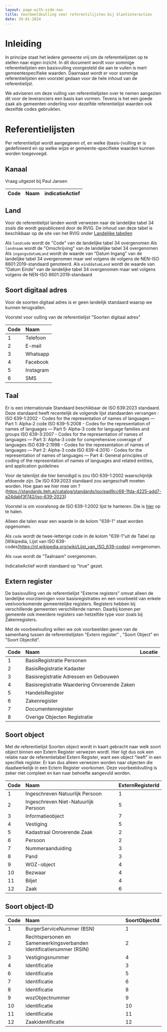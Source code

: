 ```yaml
---
layout: page-with-side-nav
title: Voorbeeldvulling voor referentilijsten bij klantinteracties
date: 29-01-2024
---
```


# Inleiding

In principe staat het iedere gemeente vrij om de referentielijsten op te stellen naar eigen inzicht. 
In dit document wordt voor sommige referentielijsten een basisvulling voorgesteld die aan te vullen is mert gemeentespecifieke waarden. 
Daarnaast wordt er voor sommige referentielijsten een voorstel gedaan voor de hele inhoud van de referentielijst. 

We adviseren om deze vulling van referentielijsten over te nemen aangezien dit voor de leveranciers een basis kan vormen. 
Tevens is het een goede zaak als gemeenten onderling voor dezelfde referentielijst waarden ook dezelfde codes gebruikten.

# Referentielijsten

Per referentielijst wordt aangegeven of, en welke (basis-)vulling er is gedefinieerd en op welke wijze er gemeente-specifieke waarden kunnen worden toegevoegd. 

## Kanaal

Vraag uitgezet bij Paul Jansen 


| Code | Naam | indicatieActief |
| :----------- | :----------- | :----------- |

## Land

Voor de referentielijst landen wordt verwezen naar de landelijke tabel 34 zoals die wordt gepubliceerd door de RVIG. 
De inhoud van deze tabel is beschikbaar op de site van het RVIG onder [Landelijke tabellen](https://publicaties.rvig.nl/Landelijke_tabellen/) 

Als `landcode` wordt de "Code" van de landelijke tabel 34 overgenomen
Als `landnaam` wordt de "Omschrijving" van de landelijke tabel 34 overgenomen 
Als `ingangsdatumLand` wordt de waarde van "Datum Ingang" van de landelijke tabel 34 overgenomen maar wel volgens de volgens de NEN-ISO 8601:2019-standaard genoteerd.
Als `einddatumLand` wordt de waarde van "Datum Einde" van de landelijke tabel 34 overgenomen maar wel volgens volgens de NEN-ISO 8601:2019-standaard

## Soort digitaal adres

Voor de soorten digitaal adres is er geen landelijk standaard waarop we kunnen terugvallen. 

Voorstel voor vulling van de referentielijst "Soorten digitaal adres" 

| Code | Naam | 
| :----------- | :----------- |
| 1  | Telefoon | 
| 2  | E-mail |
| 3  | Whatsapp |
| 4  | Facebook | 
| 5  | Instagram | 
| 6  | SMS | 


## Taal

Er is een internationale Standaard beschikbaar de ISO 639:2023 standaard. Deze standaard heeft recentelijk de volgende lijst standaarden vervangen : 
ISO 639-1:2002 - Codes for the representation of names of languages — Part 1: Alpha-2 code
ISO 639-5:2008 - Codes for the representation of names of languages — Part 5: Alpha-3 code for language families and groups
ISO 639-3:2007 - Codes for the representation of names of languages — Part 3: Alpha-3 code for comprehensive coverage of languages
ISO 639-2:1998 - Codes for the representation of names of languages — Part 2: Alpha-3 code
ISO 639-4:2010 - Codes for the representation of names of languages — Part 4: General principles of coding of the representation of names of languages and related entities, and application guidelines

Voor de talenlijst die hier benodigd is zou ISO 639-1:2002 waarschijnlijk afdoende zijn. 
De ISO 639:2023 standaard zou aangeschaft moeten worden. Hoe gaan we hier mee om ? (https://standards.iteh.ai/catalog/standards/iso/ead9cc68-1fda-4225-add7-a24dabf3f742/iso-639-2023)

Voorstel is om vooralsnog de ISO 639-1:2002 lijst te hanteren. Die is [hier](https://nl.wikipedia.org/wiki/Lijst_van_ISO_639-codes) op te halen. 

Alleen die talen waar een waarde in de kolom "639-1" staat worden opgenomen. 

Als `code` wordt de twee-letterige code in de kolom "639-1"uit de Tabel op [Wikipedia, Lijst van ISO 639-codes]https://nl.wikipedia.org/wiki/Lijst_van_ISO_639-codes) overgenomen.

Als `naam` wordt de "Taalnaam" overgenomen.

IndicatieActief wordt standaard op "true" gezet.

## Extern register

De basisvulling ven de referentielijst "Externe registers" omvat alleen de landelijke voorzieningen voor basisregistraties en een voorbeeld van enkele veelvoorkomende gemeentelijke registers. Registers hebben bij verschillende gemeenten verschillende namen. Daarbij komen per gemeente ook meerdere registers van hetzelfde type voor zoals bij Zakenregisters. 

Met de voorbeelvulling willen we ook voorbeelden geven van de samenhang tussen de referentielijsten "Extern register" , "Soort Object" en "Soort ObjectId".

| Code | Naam | Locatie | 
| :----------- | :----------- | :----------- |
| 1  | BasisRegistratie Personen |  | 
| 2  | BasisRegistratie Kadaster |  |
| 3  | Basisregistratie Adressen en Gebouwen |  |
| 4  | Basisregistratie Waardering Onroerende Zaken |  | 
| 5  | HandelsRegister |  | 
| 6  | Zakenregister |  |
| 7  | Documentenregister |  |
| 8  | Overige Objecten Registratie |  |

## Soort object

Met de referentielijst Soorten object wordt in kaart gebracht naar welk soort object binnen een Extern Register verwezen wordt. Hier ligt dus ook een relatie naar de referentietabel Extern Register, want een object "leeft" in een specifiek register. Er kan dus alleen verwezen worden naar objecten die daadwerkelijk in een Ectern Register voorkomen. Deze voorbeeldvulling is zeker niet compleet en kan naar behoefte aangevuld worden. 

| Code | Naam | ExternRegisterId |
| :----------- | :----------- | :----------- |
| 1  | Ingeschreven Natuurlijk Persoon | 1 |  | 
| 2  | Ingeschreven Niet-Natuurlijk Persoon | 5 |
| 3  | Informatieobject | 7 |
| 4  | Vestiging | 5 | 
| 5  | Kadastraal Onroerende Zaak | 2 | 
| 6  | Persoon | 2 |
| 7  | Nummeraanduiding | 3 |
| 8  | Pand | 3 |
| 9  | WOZ-object | 4 |
| 10 | Bezwaar | 4 | 
| 11 | Biljet | 4 | 
| 12 | Zaak | 6 | 



## Soort object-ID

| Code | Naam | SoortObjectId |
| :----------- | :----------- | :----------- |
| 1  | BurgerServiceNummer (BSN) | 1 |  
| 2  | Rechtspersonen en Samenwerkingsverbanden Identificatienummer (RSIN) | 2 |
| 3  | Vestigingsnummer | 4 | 
| 4  | Identificatie | 3 | 
| 6  | Identificatie | 5 |
| 7  | Identificatie | 6 |
| 8  | Identificatie | 8 |
| 9  | wozObjectnummer | 9 |
| 10 | identificatie | 10 | 
| 11 | identificatie | 11| 
| 12 | Zaakidentificatie | 12 | 

